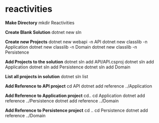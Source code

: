 # reactivities

**Make Directory**
mkdir Reactivities

**Create Blank Solution**
dotnet new sln

**Create new Projects**
dotnet new webapi -n API
dotnet new classlib -n Application
dotnet new classlib -n Domain
dotnet new classlib -n Persistence

**Add Projects to the solution**
dotnet sln add API/API.csproj
dotnet sln add Application
dotnet sln add Persistence
dotnet sln add Domain

**List all projects in solution**
dotnet sln list

**Add Reference to API project**
cd API
dotnet add reference ../Application

**Add Reference to Application project**
cd..
cd Application
dotnet add reference ../Persistence
dotnet add reference ../Domain

**Add Reference to Persistence project**
cd ..
cd Persistence
dotnet add reference ../Domain

